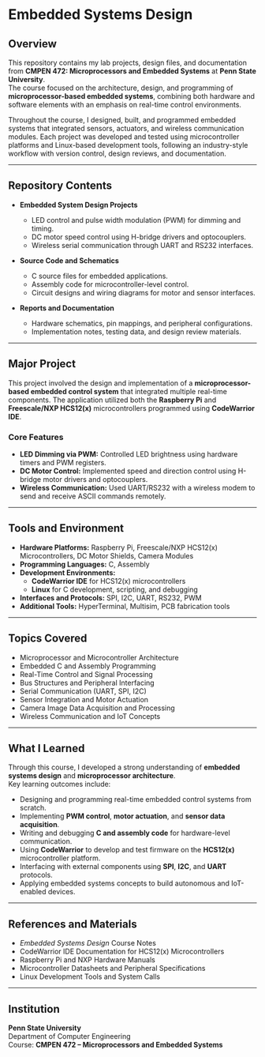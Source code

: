 # Embedded Systems Design  

## Overview  
This repository contains my lab projects, design files, and documentation from **CMPEN 472: Microprocessors and Embedded Systems** at **Penn State University**.  
The course focused on the architecture, design, and programming of **microprocessor-based embedded systems**, combining both hardware and software elements with an emphasis on real-time control environments.  

Throughout the course, I designed, built, and programmed embedded systems that integrated sensors, actuators, and wireless communication modules. Each project was developed and tested using microcontroller platforms and Linux-based development tools, following an industry-style workflow with version control, design reviews, and documentation.  

---

## Repository Contents  
- **Embedded System Design Projects**  
  - LED control and pulse width modulation (PWM) for dimming and timing.  
  - DC motor speed control using H-bridge drivers and optocouplers.  
  - Wireless serial communication through UART and RS232 interfaces.  

- **Source Code and Schematics**  
  - C source files for embedded applications.  
  - Assembly code for microcontroller-level control.  
  - Circuit designs and wiring diagrams for motor and sensor interfaces.  

- **Reports and Documentation**  
  - Hardware schematics, pin mappings, and peripheral configurations.  
  - Implementation notes, testing data, and design review materials.  

---

## Major Project  
This project involved the design and implementation of a **microprocessor-based embedded control system** that integrated multiple real-time components. The application utilized both the **Raspberry Pi** and **Freescale/NXP HCS12(x)** microcontrollers programmed using **CodeWarrior IDE**.  

### Core Features  
- **LED Dimming via PWM:** Controlled LED brightness using hardware timers and PWM registers.  
- **DC Motor Control:** Implemented speed and direction control using H-bridge motor drivers and optocouplers.  
- **Wireless Communication:** Used UART/RS232 with a wireless modem to send and receive ASCII commands remotely.  

---

## Tools and Environment  
- **Hardware Platforms:** Raspberry Pi, Freescale/NXP HCS12(x) Microcontrollers, DC Motor Shields, Camera Modules  
- **Programming Languages:** C, Assembly  
- **Development Environments:**  
  - **CodeWarrior IDE** for HCS12(x) microcontrollers  
  - **Linux** for C development, scripting, and debugging  
- **Interfaces and Protocols:** SPI, I2C, UART, RS232, PWM  
- **Additional Tools:** HyperTerminal, Multisim, PCB fabrication tools  

---

## Topics Covered  
- Microprocessor and Microcontroller Architecture  
- Embedded C and Assembly Programming  
- Real-Time Control and Signal Processing  
- Bus Structures and Peripheral Interfacing  
- Serial Communication (UART, SPI, I2C)  
- Sensor Integration and Motor Actuation  
- Camera Image Data Acquisition and Processing  
- Wireless Communication and IoT Concepts  

---

## What I Learned  
Through this course, I developed a strong understanding of **embedded systems design** and **microprocessor architecture**.  
Key learning outcomes include:  
- Designing and programming real-time embedded control systems from scratch.  
- Implementing **PWM control**, **motor actuation**, and **sensor data acquisition**.  
- Writing and debugging **C and assembly code** for hardware-level communication.  
- Using **CodeWarrior** to develop and test firmware on the **HCS12(x)** microcontroller platform.  
- Interfacing with external components using **SPI**, **I2C**, and **UART** protocols.  
- Applying embedded systems concepts to build autonomous and IoT-enabled devices.  

---

## References and Materials  
- *Embedded Systems Design* Course Notes  
- CodeWarrior IDE Documentation for HCS12(x) Microcontrollers  
- Raspberry Pi and NXP Hardware Manuals  
- Microcontroller Datasheets and Peripheral Specifications  
- Linux Development Tools and System Calls  

---

## Institution  
**Penn State University**  
Department of Computer Engineering  
Course: **CMPEN 472 – Microprocessors and Embedded Systems**  
